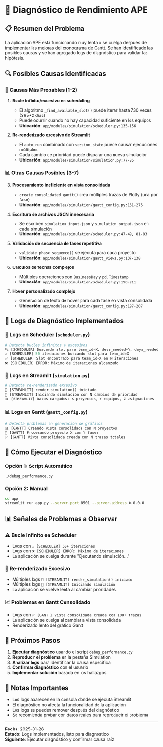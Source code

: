 # 🐛 Diagnóstico de Rendimiento APE

## 📋 Resumen del Problema

La aplicación APE está funcionando muy lenta o se cuelga después de implementar las mejoras del cronograma de Gantt. Se han identificado las posibles causas y se han agregado logs de diagnóstico para validar las hipótesis.

## 🔍 Posibles Causas Identificadas

### 🎯 **Causas Más Probables (1-2)**

1. **Bucle infinito/excesivo en scheduling** 
   - El algoritmo `_find_available_slot()` puede iterar hasta 730 veces (365*2 días)
   - Puede ocurrir cuando no hay capacidad suficiente en los equipos
   - **Ubicación**: `app/modules/simulation/scheduler.py:135-156`

2. **Re-renderizado excesivo de Streamlit**
   - El `auto_run` combinado con `session_state` puede causar ejecuciones múltiples
   - Cada cambio de prioridad puede disparar una nueva simulación
   - **Ubicación**: `app/modules/simulation/simulation.py:77-85`

### 📊 **Otras Causas Posibles (3-7)**

3. **Procesamiento ineficiente en vista consolidada**
   - `create_consolidated_gantt()` crea múltiples trazas de Plotly (una por fase)
   - **Ubicación**: `app/modules/simulation/gantt_config.py:161-275`

4. **Escritura de archivos JSON innecesaria**
   - Se escriben `simulation_input.json` y `simulation_output.json` en cada simulación
   - **Ubicación**: `app/modules/simulation/scheduler.py:47-49, 81-83`

5. **Validación de secuencia de fases repetitiva**
   - `validate_phase_sequence()` se ejecuta para cada proyecto
   - **Ubicación**: `app/modules/simulation/gantt_views.py:137-138`

6. **Cálculos de fechas complejos**
   - Múltiples operaciones con `BusinessDay` y `pd.Timestamp`
   - **Ubicación**: `app/modules/simulation/scheduler.py:190-211`

7. **Hover personalizado complejo**
   - Generación de texto de hover para cada fase en vista consolidada
   - **Ubicación**: `app/modules/simulation/gantt_config.py:197-207`

## 🔧 Logs de Diagnóstico Implementados

### 📍 **Logs en Scheduler** (`scheduler.py`)
```python
# Detecta bucles infinitos o excesivos
🔍 [SCHEDULER] Buscando slot para team_id=X, devs_needed=Y, days_needed=Z
⚠️ [SCHEDULER] 50 iteraciones buscando slot para team_id=X
✅ [SCHEDULER] Slot encontrado para team_id=X en N iteraciones
❌ [SCHEDULER] ERROR: Máximo de iteraciones alcanzado
```

### 🎨 **Logs en Streamlit** (`simulation.py`)
```python
# Detecta re-renderizado excesivo
🎨 [STREAMLIT] render_simulation() iniciado
🚀 [STREAMLIT] Iniciando simulación con N cambios de prioridad
📊 [STREAMLIT] Datos cargados: X proyectos, Y equipos, Z asignaciones
```

### 📊 **Logs en Gantt** (`gantt_config.py`)
```python
# Detecta problemas en generación de gráficos
📊 [GANTT] Creando vista consolidada con N proyectos
🔄 [GANTT] Procesando proyecto X con Y fases
✅ [GANTT] Vista consolidada creada con N trazas totales
```

## 🚀 Cómo Ejecutar el Diagnóstico

### **Opción 1: Script Automático**
```bash
./debug_performance.py
```

### **Opción 2: Manual**
```bash
cd app
streamlit run app.py --server.port 8501 --server.address 0.0.0.0
```

## 📊 Señales de Problemas a Observar

### ⚠️ **Bucle Infinito en Scheduler**
- Logs con `⚠️ [SCHEDULER] 50+ iteraciones`
- Logs con `❌ [SCHEDULER] ERROR: Máximo de iteraciones`
- La aplicación se cuelga durante "Ejecutando simulación..."

### 🔄 **Re-renderizado Excesivo**
- Múltiples logs `🎨 [STREAMLIT] render_simulation() iniciado`
- Múltiples logs `🚀 [STREAMLIT] Iniciando simulación`
- La aplicación se vuelve lenta al cambiar prioridades

### 📈 **Problemas en Gantt Consolidado**
- Logs con `✅ [GANTT] Vista consolidada creada con 100+ trazas`
- La aplicación se cuelga al cambiar a vista consolidada
- Renderizado lento del gráfico Gantt

## 🎯 Próximos Pasos

1. **Ejecutar diagnóstico** usando el script `debug_performance.py`
2. **Reproducir el problema** en la pestaña Simulation
3. **Analizar logs** para identificar la causa específica
4. **Confirmar diagnóstico** con el usuario
5. **Implementar solución** basada en los hallazgos

## 📝 Notas Importantes

- Los logs aparecen en la consola donde se ejecuta Streamlit
- El diagnóstico no afecta la funcionalidad de la aplicación
- Los logs se pueden remover después del diagnóstico
- Se recomienda probar con datos reales para reproducir el problema

---

**Fecha**: 2025-01-26  
**Estado**: Logs implementados, listo para diagnóstico  
**Siguiente**: Ejecutar diagnóstico y confirmar causa raíz